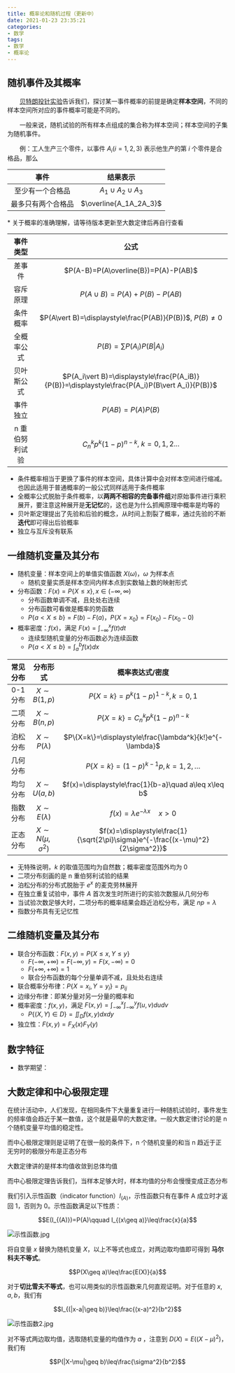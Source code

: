 ```yaml
---
title: 概率论和随机过程（更新中）
date: 2021-01-23 23:35:21
categories: 
- 数学
tags:
- 数学
- 概率论
---
```


## 随机事件及其概率
&emsp;&emsp;[贝特朗投针实验](https://baike.baidu.com/item/%E8%B4%9D%E7%89%B9%E6%9C%97%E6%82%96%E8%AE%BA/9241081)告诉我们，探讨某一事件概率的前提是确定**样本空间**，不同的样本空间所对应的事件概率可能是不同的。

&emsp;&emsp;一般来说，随机试验的所有样本点组成的集合称为样本空间；样本空间的子集为随机事件。

&emsp;&emsp;例：工人生产三个零件，以事件 $A_i(i=1,2,3)$ 表示他生产的第 $i$ 个零件是合格品，那么

|事件|结果表示
|:-:|:-:
|至少有一个合格品|$A_1\cup A_2\cup A_3$
|最多只有两个合格品|$\overline{A_1A_2A_3}$

\* 关于概率的准确理解，请等待版本更新至大数定律后再自行查看

|事件类型|公式
|:-:|:-:
|差事件|$P(A-B)=P(A\overline{B})=P(A)-P(AB)$
|容斥原理|$P(A\cup B)=P(A)+P(B)-P(AB)$
|条件概率|$P(A\vert B)=\displaystyle\frac{P(AB)}{P(B)}$, $P(B)\ne0$
|全概率公式|$P(B)=\sum{P(A_i)P(B\vert A_i)}$
|贝叶斯公式|$P(A_i\vert B)=\displaystyle\frac{P(A_iB)}{P(B)}=\displaystyle\frac{P(A_i)P(B\vert A_i)}{P(B)}$
|事件独立|$P(AB)=P(A)P(B)$
|n 重伯努利试验|$C_n^kp^k(1-p)^{n-k}$, $k=0,1,2...$

* 条件概率相当于更换了事件的样本空间，具体计算中会对样本空间进行缩减。也因此适用于普通概率的一般公式同样适用于条件概率
* 全概率公式脱胎于条件概率，以**两两不相容的完备事件组**对原始事件进行乘积展开，要注意这种展开是**无记忆**的，这也是为什么抓阄原理中概率是均等的
* 贝叶斯定理提出了先验和后验的概念，从时间上割裂了概率，通过先验的不断**迭代**即可得出后验概率
* 独立与互斥没有联系

## 一维随机变量及其分布
* 随机变量：样本空间上的单值实值函数 $X(\omega)$，$\omega$ 为样本点
  * 随机变量实质是样本空间内样本点到实数轴上数的映射形式
* 分布函数：$F(x)=P\{X\leq x\}, x\in(-\infty, \infty)$
  * 分布函数单调不减，且处处右连续
  * 分布函数可看做是概率的势函数
  * $P\{a<X\leq b\}=F(b)-F(a)$，$P\{X=x_0\}=F(x_0)-F(x_0-0)$
* 概率密度：$f(x)$，满足 $F(x)=\displaystyle\int_{-\infty}^xf(t)dt$
  * 连续型随机变量的分布函数必为连续函数
  * $P\{a<X\leq b\}=\displaystyle\int_a^bf(x)dx$

|常见分布|分布形式|概率表达式/密度
|:-:|:-:|:-:
|0-1 分布|$X\sim B(1,p)$|$P\{X=k\}=p^k(1-p)^{1-k},k=0,1$
|二项分布|$X\sim B(n,p)$|$P\{X=k\}=C_n^kp^k(1-p)^{n-k}$
|泊松分布|$X\sim P(\lambda)$|$P\{X=k\}=\displaystyle\frac{\lambda^k}{k!}e^{-\lambda}$
|几何分布||$P\{X=k\}=(1-p)^{k-1}p,k=1,2,\dots$
|均匀分布|$X\sim U(a,b)$|$f(x)=\displaystyle\frac{1}{b-a}\quad a\leq x\leq b$
|指数分布|$X\sim E(\lambda)$|$f(x)=\lambda e^{-\lambda x}\quad x>0$
|正态分布|$X\sim N(\mu,\sigma^2)$|$f(x)=\displaystyle\frac{1}{\sqrt{2\pi}\sigma}e^{-\frac{(x-\mu)^2}{2\sigma^2}}$

* 无特殊说明，$k$ 的取值范围均为自然数；概率密度范围外均为 0
* 二项分布刻画的是 n 重伯努利试验的结果
* 泊松分布的分布式脱胎于 $e^x$ 的麦克劳林展开
* 在独立重复试验中，事件 $A$ 首次发生时所进行的实验次数服从几何分布
* 当试验次数足够大时，二项分布的概率结果会趋近泊松分布，满足 $np=\lambda$
* 指数分布具有无记忆性

## 二维随机变量及其分布
* 联合分布函数：$F(x,y)=P\{X\leq x,Y\leq y\}$
  * $F(-\infty,+\infty)=F(-\infty,y)=F(x,-\infty)=0$
  * $F(+\infty,+\infty)=1$
  * 联合分布函数的每个分量单调不减，且处处右连续
* 联合概率分布律：$P\{X=x_i,Y=y_i\}=p_{ij}$
* 边缘分布律：即某分量对另一分量的概率和
* 概率密度：$f(x,y)$，满足 $F(x,y)=\displaystyle\int_{-\infty}^x\int_{-\infty}^yf(u,v)dudv$
  * $P\{(X,Y)\in D\}=\displaystyle\iint_Df(x,y)dxdy$
* 独立性：$F(x,y)=F_X(x)F_Y(y)$

## 数字特征
* 数学期望：


## 大数定律和中心极限定理
在统计活动中，人们发现，在相同条件下大量重复进行一种随机试验时，事件发生的频率值会趋近于某一数值，这个就是最早的大数定律。一般大数定律讨论的是 n 个随机变量平均值的稳定性。

而中心极限定理则是证明了在很一般的条件下，n 个随机变量的和当 n 趋近于正无穷时的极限分布是正态分布

大数定律讲的是样本均值收敛到总体均值

而中心极限定理告诉我们，当样本足够大时，样本均值的分布会慢慢变成正态分布


我们引入示性函数（indicator function）$I_{(A)}$，示性函数只有在事件 A 成立时才返回 1，否则为 0。示性函数满足以下性质：

$$E(I_{(A)})=P(A)\qquad I_{(x\geq a)}\leq\frac{x}{a}$$

![示性函数.jpg](https://i.loli.net/2020/07/28/y9NZJw5SOibd1WT.jpg)

将自变量 $x$ 替换为随机变量 $X$，以上不等式也成立，对两边取均值即可得到 **马尔科夫不等式**。

$$P(X\geq a)\leq\frac{E(X)}{a}$$

对于**切比雪夫不等式**，也可以用类似的示性函数来几何直观证明。对于任意的 $x,a,b$，我们有

$$I_{(|x-a|\geq b)}\leq\frac{(x-a)^2}{b^2}$$

![示性函数2.jpg](https://i.loli.net/2020/07/28/hlpREAjLGck8maX.jpg)

对不等式两边取均值，选取随机变量的均值作为 $a$ ，注意到 $D(X)=E((X-\mu)^2)$，我们有

$$P(|X-\mu|\geq b)\leq\frac{\sigma^2}{b^2}$$
